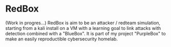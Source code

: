 # RedBox
(Work in progres...) RedBox is aim to be an attacker / redteam simulation, starting from a kali install on a VM with a learning goal to link attacks with detection combined with a "BlueBox". It is part of my project "PurpleBox" to make an easily reproductible cybersecurity homelab.
